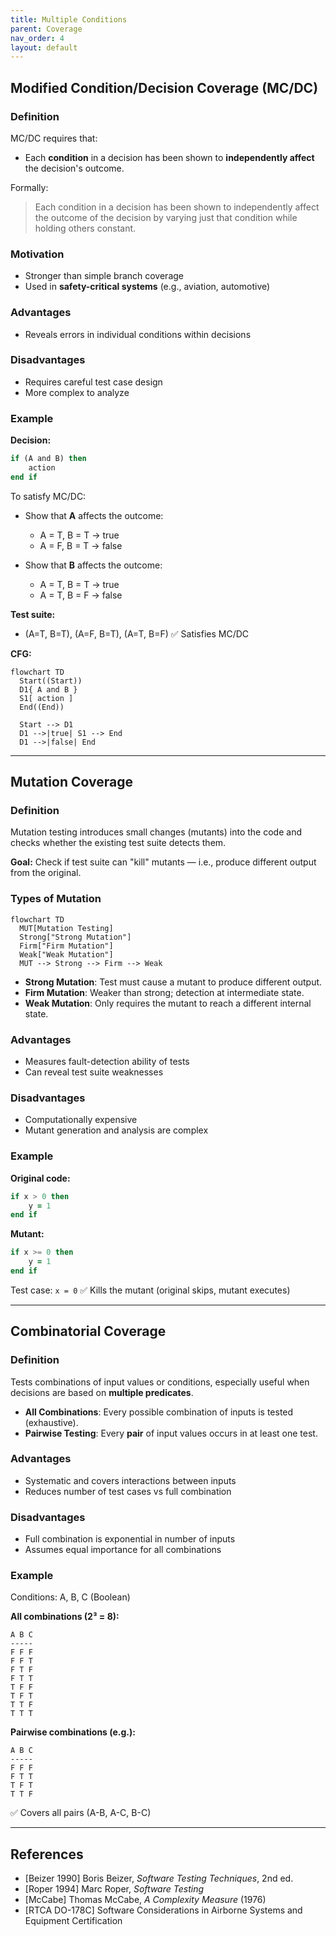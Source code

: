 ```yaml
---
title: Multiple Conditions
parent: Coverage
nav_order: 4
layout: default
---
```



## Modified Condition/Decision Coverage (MC/DC)

### Definition

MC/DC requires that:

* Each **condition** in a decision has been shown to **independently affect** the decision's outcome.

Formally:

> Each condition in a decision has been shown to independently affect the outcome of the decision by varying just that condition while holding others constant.

### Motivation

* Stronger than simple branch coverage
* Used in **safety-critical systems** (e.g., aviation, automotive)

### Advantages

* Reveals errors in individual conditions within decisions

### Disadvantages

* Requires careful test case design
* More complex to analyze

### Example

**Decision:**

```fortran
if (A and B) then
    action
end if
```

To satisfy MC/DC:

* Show that **A** affects the outcome:

  * A = T, B = T → true
  * A = F, B = T → false
* Show that **B** affects the outcome:

  * A = T, B = T → true
  * A = T, B = F → false

**Test suite:**

* (A=T, B=T), (A=F, B=T), (A=T, B=F)
  ✅ Satisfies MC/DC

**CFG:**

```mermaid
flowchart TD
  Start((Start))
  D1{ A and B }
  S1[ action ]
  End((End))

  Start --> D1
  D1 -->|true| S1 --> End
  D1 -->|false| End
```

---

## Mutation Coverage

### Definition

Mutation testing introduces small changes (mutants) into the code and checks whether the existing test suite detects them.

**Goal:**
Check if test suite can "kill" mutants — i.e., produce different output from the original.

### Types of Mutation

```mermaid
flowchart TD
  MUT[Mutation Testing]
  Strong["Strong Mutation"]
  Firm["Firm Mutation"]
  Weak["Weak Mutation"]
  MUT --> Strong --> Firm --> Weak
```

* **Strong Mutation**: Test must cause a mutant to produce different output.
* **Firm Mutation**: Weaker than strong; detection at intermediate state.
* **Weak Mutation**: Only requires the mutant to reach a different internal state.

### Advantages

* Measures fault-detection ability of tests
* Can reveal test suite weaknesses

### Disadvantages

* Computationally expensive
* Mutant generation and analysis are complex

### Example

**Original code:**

```fortran
if x > 0 then
    y = 1
end if
```

**Mutant:**

```fortran
if x >= 0 then
    y = 1
end if
```

Test case: `x = 0`
✅ Kills the mutant (original skips, mutant executes)

---

## Combinatorial Coverage

### Definition

Tests combinations of input values or conditions, especially useful when decisions are based on **multiple predicates**.

* **All Combinations**: Every possible combination of inputs is tested (exhaustive).
* **Pairwise Testing**: Every **pair** of input values occurs in at least one test.

### Advantages

* Systematic and covers interactions between inputs
* Reduces number of test cases vs full combination

### Disadvantages

* Full combination is exponential in number of inputs
* Assumes equal importance for all combinations

### Example

Conditions: A, B, C (Boolean)

**All combinations (2³ = 8):**

```text
A B C
-----
F F F
F F T
F T F
F T T
T F F
T F T
T T F
T T T
```

**Pairwise combinations (e.g.):**

```text
A B C
-----
F F F
F T T
T F T
T T F
```

✅ Covers all pairs (A-B, A-C, B-C)

---

## References

* \[Beizer 1990] Boris Beizer, *Software Testing Techniques*, 2nd ed.
* \[Roper 1994] Marc Roper, *Software Testing*
* \[McCabe] Thomas McCabe, *A Complexity Measure* (1976)
* \[RTCA DO-178C] Software Considerations in Airborne Systems and Equipment Certification

